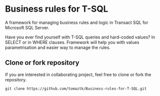 # Business rules for T-SQL

A framework for managing business rules and logic in Transact SQL for Microsoft SQL Server.


Have you ever find yourself with T-SQL queries and hard-coded values? In SELECT or in WHERE clauses. Framework will help you with values parametrisation and easier way to manage the rules.



## Clone or fork repository 

If you are interested in collaborating project, feel free to clone or fork the repository.

```
git clone https://github.com/tomaztk/Business-rules-for-T-SQL.git
```

